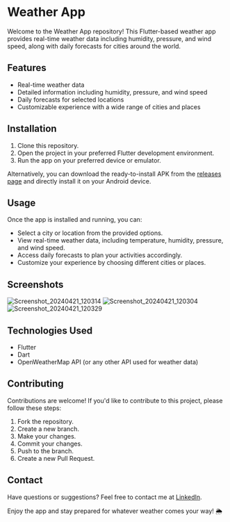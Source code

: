 # Weather App

Welcome to the Weather App repository! This Flutter-based weather app provides real-time weather data including humidity, pressure, and wind speed, along with daily forecasts for cities around the world.

## Features

- Real-time weather data
- Detailed information including humidity, pressure, and wind speed
- Daily forecasts for selected locations
- Customizable experience with a wide range of cities and places

## Installation

1. Clone this repository.
2. Open the project in your preferred Flutter development environment.
3. Run the app on your preferred device or emulator.

Alternatively, you can download the ready-to-install APK from the [releases page](link_to_releases_page) and directly install it on your Android device.

## Usage

Once the app is installed and running, you can:

- Select a city or location from the provided options.
- View real-time weather data, including temperature, humidity, pressure, and wind speed.
- Access daily forecasts to plan your activities accordingly.
- Customize your experience by choosing different cities or places.

## Screenshots

![Screenshot_20240421_120314](https://github.com/Hardpansara/Weather-App/assets/150512388/99a09243-fda9-4cb6-8dac-16c6d5e5ae69)
![Screenshot_20240421_120304](https://github.com/Hardpansara/Weather-App/assets/150512388/644aee76-9312-49fd-99a6-2d9761f80693)
![Screenshot_20240421_120329](https://github.com/Hardpansara/Weather-App/assets/150512388/16dcffc5-4137-413a-b153-5cd9a744d106)


## Technologies Used

- Flutter
- Dart
- OpenWeatherMap API (or any other API used for weather data)

## Contributing

Contributions are welcome! If you'd like to contribute to this project, please follow these steps:

1. Fork the repository.
2. Create a new branch.
3. Make your changes.
4. Commit your changes.
5. Push to the branch.
6. Create a new Pull Request.

## Contact

Have questions or suggestions? Feel free to contact me at [LinkedIn](https://www.linkedin.com/in/hard-pansara-22582a288/).

Enjoy the app and stay prepared for whatever weather comes your way! 🌦️
